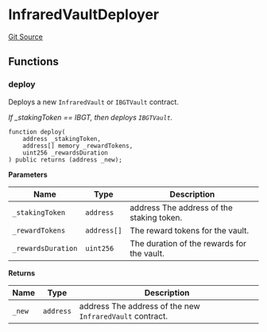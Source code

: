 # InfraredVaultDeployer
[Git Source](https://github.com-infrared/infrared-dao/infrared-mono-repo/blob/1a33f96723b9edc4ba92aebe8d11b7108d5353c3/src/utils/InfraredVaultDeployer.sol)


## Functions
### deploy

Deploys a new `InfraredVault` or `IBGTVault` contract.

*If _stakingToken == IBGT, then deploys `IBGTVault`.*


```solidity
function deploy(
    address _stakingToken,
    address[] memory _rewardTokens,
    uint256 _rewardsDuration
) public returns (address _new);
```
**Parameters**

|Name|Type|Description|
|----|----|-----------|
|`_stakingToken`|`address`|address The address of the staking token.|
|`_rewardTokens`|`address[]`|The reward tokens for the vault.|
|`_rewardsDuration`|`uint256`|The duration of the rewards for the vault.|

**Returns**

|Name|Type|Description|
|----|----|-----------|
|`_new`|`address`|address The address of the new `InfraredVault` contract.|


